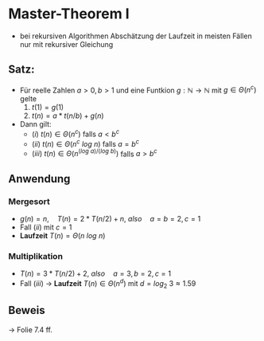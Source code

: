 # Master-Theorem I

- bei rekursiven Algorithmen Abschätzung der Laufzeit in meisten Fällen nur mit rekursiver Gleichung

## Satz:
- Für reelle Zahlen $a > 0, b> 1$ und eine Funtkion $g: \mathbb{N} \rightarrow \mathbb{N}$ mit $g \in \Theta(n^c)$ gelte
	1. $t(1) = g(1)$
	2. $t(n) = a * t(n/b) + g(n)$
- Dann gilt:
	- $(i) \: t(n) \in \Theta(n^c)$        falls $a < b^c$
	- $(ii) \: t(n) \in \Theta(n^c \: log \: n)$        falls $a=b^c$
	- $(iii) \: t(n) \in \Theta(n^{(log \: a)/(log \: b)})$        falls $a > b^c$

## Anwendung
### Mergesort
- $g(n) = n, \quad T(n) = 2* T(n/2) + n, \: also \quad a=b=2, c=1$
- Fall $(ii)$ mit $c =1$
- **Laufzeit** $T(n) = \Theta(n \: log \: n)$
### Multiplikation
- $T(n) = 3 * T(n/2) + 2, \: also \quad a=3, b=2, c=1$
- Fall $(iii)$ ->  **Laufzeit** $T(n) \in \Theta(n^d)$ mit $d = log_2 \: 3 \approx 1.59$

## Beweis
-> Folie 7.4 ff.